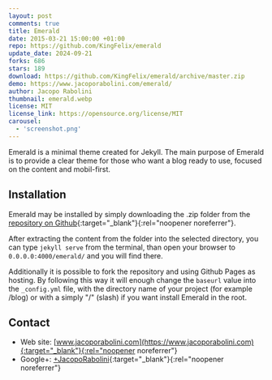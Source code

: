 ```yaml
---
layout: post
comments: true
title: Emerald
date: 2015-03-21 15:00:00 +01:00
repo: https://github.com/KingFelix/emerald
update_date: 2024-09-21
forks: 686
stars: 189
download: https://github.com/KingFelix/emerald/archive/master.zip
demo: https://www.jacoporabolini.com/emerald/
author: Jacopo Rabolini
thumbnail: emerald.webp
license: MIT
license_link: https://opensource.org/license/MIT
carousel:
  - 'screenshot.png'
---
```


Emerald is a minimal theme created for Jekyll. The main purpose of Emerald is to provide a clear theme for those who want a blog ready to use, focused on the content and mobil-first.

## Installation

Emerald may be installed by simply downloading the .zip folder from the [repository on Github](https://github.com/KingFelix/emerald/archive/master.zip){:target="_blank"}{:rel="noopener noreferrer"}.

After extracting the content from the folder into the selected directory, you can type `jekyll serve` from the terminal, than open your browser to `0.0.0.0:4000/emerald/` and you will find there.

Additionally it is possible to fork the repository and using Github Pages as hosting. By following this way it will enough change the `baseurl` value into the `_config.yml` file, with the directory name of your project (for example /blog) or with a simply "/" (slash) if you want install Emerald in the root.

## Contact

* Web site: [www.jacoporabolini.com](https://www.jacoporabolini.com){:target="_blank"}{:rel="noopener noreferrer"}
* Google+: [+JacopoRabolini](https://plus.google.com/u/0/+JacopoRabolini/posts){:target="_blank"}{:rel="noopener noreferrer"}
